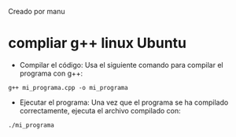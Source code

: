 Creado por manu

# compliar g++ linux Ubuntu

- Compilar el código: Usa el siguiente comando para compilar el programa con g++:

```
g++ mi_programa.cpp -o mi_programa

```

- Ejecutar el programa: Una vez que el programa se ha compilado correctamente, ejecuta el archivo compilado con:

```
./mi_programa
```
